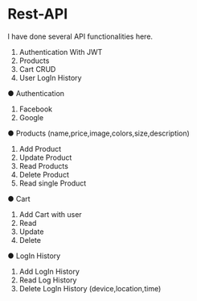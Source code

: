 # Rest-API
I have done several API functionalities here.

1. Authentication With JWT
2. Products
3. Cart CRUD
4. User LogIn History

● Authentication
1. Facebook
2. Google

● Products (name,price,image,colors,size,description)
1. Add Product
2. Update Product
3. Read Products
4. Delete Product
5. Read single Product

● Cart
1. Add Cart with user
2. Read
3. Update
4. Delete

● LogIn History
1. Add LogIn History
2. Read Log History
3. Delete LogIn History
(device,location,time)
